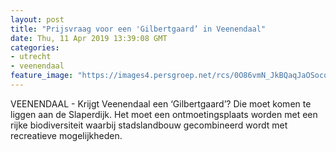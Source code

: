 ```yaml
---
layout: post
title: "Prijsvraag voor een 'Gilbertgaard’ in Veenendaal"
date: Thu, 11 Apr 2019 13:39:08 GMT
categories: 
- utrecht 
- veenendaal 
feature_image: "https://images4.persgroep.net/rcs/0O86vmN_JkBQaqJaOSocqGIgCy0/diocontent/145311221/_fitwidth/400/?appId=21791a8992982cd8da851550a453bd7f&quality=0.7"
---
```


VEENENDAAL - Krijgt Veenendaal een ‘Gilbertgaard’? Die moet komen te liggen aan de Slaperdijk. Het moet een ontmoetingsplaats worden met een rijke biodiversiteit waarbij stadslandbouw gecombineerd wordt met recreatieve mogelijkheden.
